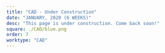 ```yaml
---
title: "CAD - Under Construction"
date: "JANUARY, 2020 (6 WEEKS)"
desc: "This page is under construction. Come back soon!"
square: ./CAD/blue.png
order: 7
worktype: "CAD"
---
```


<style>




</style>




<!-- <video class = "vidsize" controls autoplay loop>
  <source src="./volar/foodyes.mp4" type="video/mp4">
</video>
<video class = "vidsize" controls autoplay loop>
  <source src="./volar/tic.mp4" type="video/mp4">
</video> -->

